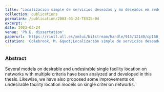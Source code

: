 ```yaml
---
title: "Localización simple de servicios deseados y no deseados en redes con múltiples criterios (Desirable and undesirable single facility location on networks with multiple criteria)"
collection: publications
permalink: /publication/2003-03-24-TESIS-04
excerpt: ''
date: 2003-03-24
venue: 'Ph.D. dissertation'
paperurl: 'https://riull.ull.es/xmlui/bitstream/handle/915/12140/cp160.pdf?sequence=1&isAllowed=y'
citation: 'Colebrook, M. &quot;Localización simple de servicios deseados y no deseados en redes con múltiples criterios (Desirable and undesirable single facility location on networks with multiple criteria)&quot;. <i>Ph.D. Dissertation with European Doctorate Mention, supervised by Dr. J. Sicilia</i>. Edited by the Servicio de Publicaciones de la Universidad de La Laguna, ISBN: 84-688-5038-1 (2003)' #'Your Name, You. (2015). &quot;Paper Title Number 3.&quot; <i>Journal 1</i>. 1(3).'
---
```

### Abstract
Several models on desirable and undesirable single facility location on networks with multiple criteria have been analyzed and developed in this thesis. Likewise, we have also
proposed some improvements on undesirable facility location models on single criterion networks. 

